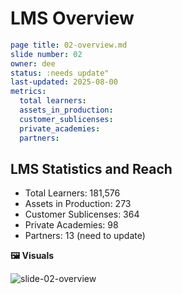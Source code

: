 # LMS Overview

```yaml
page title: 02-overview.md
slide number: 02
owner: dee
status: :needs update" 
last-updated: 2025-08-00
metrics:
  total learners:
  assets_in_production:
  customer_sublicenses:
  private_academies:
  partners:
```
## LMS Statistics and Reach
- Total Learners: 181,576 
- Assets in Production: 273
- Customer Sublicenses: 364
- Private Academies: 98
- Partners: 13 (need to update)


**🖼️ Visuals** 
  
![slide-02-overview](https://github.com/user-attachments/assets/5a0b9048-e220-4adb-9eb7-a1f2427af58d)

